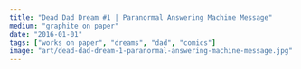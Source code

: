 ```yaml
---
title: "Dead Dad Dream #1 | Paranormal Answering Machine Message"
medium: "graphite on paper"
date: "2016-01-01"
tags: ["works on paper", "dreams", "dad", "comics"]
image: "art/dead-dad-dream-1-paranormal-answering-machine-message.jpg"
---
```

